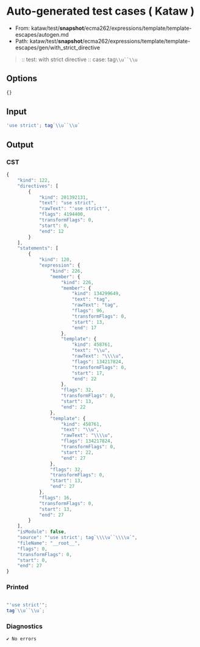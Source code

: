 # Auto-generated test cases ( Kataw )
- From: kataw/test/__snapshot__/ecma262/expressions/template/template-escapes/autogen.md
- Path: kataw/test/__snapshot__/ecma262/expressions/template/template-escapes/gen/with_strict_directive
> :: test: with strict directive
> :: case: tag`\\u``\\u`
## Options

`````js
{}
`````
## Input

`````js
'use strict'; tag`\\u``\\u`
`````
## Output

### CST

```javascript
{
    "kind": 122,
    "directives": [
        {
            "kind": 201392131,
            "text": "use strict",
            "rawText": "'use strict'",
            "flags": 4194400,
            "transformFlags": 0,
            "start": 0,
            "end": 12
        }
    ],
    "statements": [
        {
            "kind": 120,
            "expression": {
                "kind": 226,
                "member": {
                    "kind": 226,
                    "member": {
                        "kind": 134299649,
                        "text": "tag",
                        "rawText": "tag",
                        "flags": 96,
                        "transformFlags": 0,
                        "start": 13,
                        "end": 17
                    },
                    "template": {
                        "kind": 458761,
                        "text": "\\u",
                        "rawText": "\\\\u",
                        "flags": 134217824,
                        "transformFlags": 0,
                        "start": 17,
                        "end": 22
                    },
                    "flags": 32,
                    "transformFlags": 0,
                    "start": 13,
                    "end": 22
                },
                "template": {
                    "kind": 458761,
                    "text": "\\u",
                    "rawText": "\\\\u",
                    "flags": 134217824,
                    "transformFlags": 0,
                    "start": 22,
                    "end": 27
                },
                "flags": 32,
                "transformFlags": 0,
                "start": 13,
                "end": 27
            },
            "flags": 16,
            "transformFlags": 0,
            "start": 13,
            "end": 27
        }
    ],
    "isModule": false,
    "source": "'use strict'; tag`\\\\u``\\\\u`",
    "fileName": "__root__",
    "flags": 0,
    "transformFlags": 0,
    "start": 0,
    "end": 27
}
```

### Printed

```javascript

"'use strict'";
tag`\\u``\\u`;
```

### Diagnostics

```javascript
✔ No errors
```

